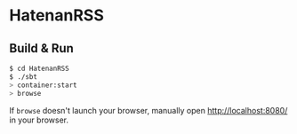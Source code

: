# HatenanRSS #

## Build & Run ##

```sh
$ cd HatenanRSS
$ ./sbt
> container:start
> browse
```

If `browse` doesn't launch your browser, manually open [http://localhost:8080/](http://localhost:8080/) in your browser.
